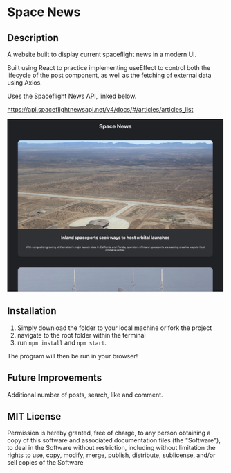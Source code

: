 # Space News

## Description

A website built to display current spaceflight news in a modern UI.

Built using React to practice implementing useEffect to control both the lifecycle of the post component, as well as the fetching of external data using Axios.

Uses the Spaceflight News API, linked below.

https://api.spaceflightnewsapi.net/v4/docs/#/articles/articles_list

<img src="public/space-news-sc.jpg" width="500px"/>

## Installation

1. Simply download the folder to your local machine or fork the project
2. navigate to the root folder within the terminal
3. run <code>npm install</code> and <code>npm start</code>.

The program will then be run in your browser!

## Future Improvements

Additional number of posts, search, like and comment.

## MIT License

Permission is hereby granted, free of charge, to any person obtaining a copy
of this software and associated documentation files (the "Software"), to deal
in the Software without restriction, including without limitation the rights
to use, copy, modify, merge, publish, distribute, sublicense, and/or sell
copies of the Software
  
